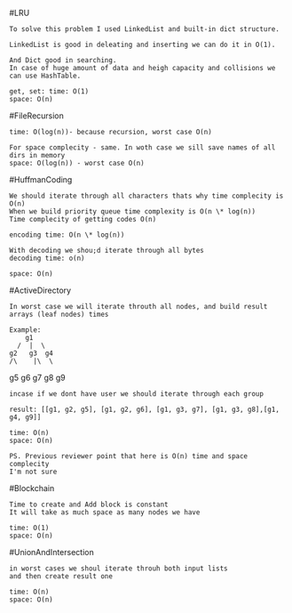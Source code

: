 #LRU

    To solve this problem I used LinkedList and built-in dict structure.

    LinkedList is good in deleating and inserting we can do it in O(1).

    And Dict good in searching.
    In case of huge amount of data and heigh capacity and collisions we can use HashTable.

    get, set: time: O(1)
    space: O(n)

#FileRecursion

    time: O(log(n))- because recursion, worst case O(n)

    For space complecity - same. In woth case we sill save names of all dirs in memory
    space: O(log(n)) - worst case O(n)

#HuffmanCoding

    We should iterate through all characters thats why time complecity is O(n)
    When we build priority queue time complexity is O(n \* log(n))
    Time complecity of getting codes O(n)

    encoding time: O(n \* log(n))

    With decoding we shou;d iterate through all bytes
    decoding time: o(n)

    space: O(n)

#ActiveDirectory

    In worst case we will iterate throuth all nodes, and build result arrays (leaf nodes) times

    Example:
        g1
      /  |  \
    g2   g3  g4
    /\    |\  \

g5 g6 g7 g8 g9

    incase if we dont have user we should iterate through each group

    result: [[g1, g2, g5], [g1, g2, g6], [g1, g3, g7], [g1, g3, g8],[g1, g4, g9]]

    time: O(n)
    space: O(n)

    PS. Previous reviewer point that here is O(n) time and space complecity
    I'm not sure

#Blockchain

    Time to create and Add block is constant
    It will take as much space as many nodes we have

    time: O(1)
    space: O(n)

#UnionAndIntersection

    in worst cases we shoul iterate throuh both input lists
    and then create result one

    time: O(n)
    space: O(n)
